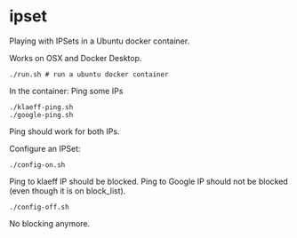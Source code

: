 # ipset

Playing with IPSets in a Ubuntu docker container.

Works on OSX and Docker Desktop.

```
./run.sh # run a ubuntu docker container
```

In the container: Ping some IPs

```
./klaeff-ping.sh
./google-ping.sh
```

Ping should work for both IPs.

Configure an IPSet:

```
./config-on.sh
```

Ping to klaeff IP should be blocked.
Ping to  Google IP should not be blocked (even though it is on block_list).

```
./config-off.sh
```

No blocking anymore.
